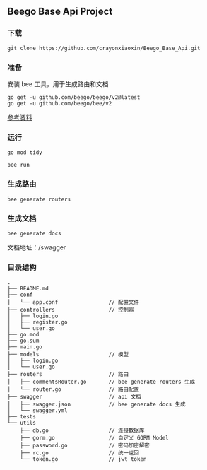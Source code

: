 ## Beego Base Api Project

### 下载
```
git clone https://github.com/crayonxiaoxin/Beego_Base_Api.git
```

### 准备
安装 bee 工具，用于生成路由和文档
```
go get -u github.com/beego/beego/v2@latest
go get -u github.com/beego/bee/v2
``` 

[参考资料](http://beego.gocn.vip/beego/zh/developing/)

### 运行
```
go mod tidy

bee run
```

### 生成路由
```
bee generate routers
```

### 生成文档
```
bee generate docs
```
文档地址：/swagger


### 目录结构
```
.
├── README.md
├── conf
│   └── app.conf                // 配置文件
├── controllers                 // 控制器
│   ├── login.go
│   ├── register.go
│   └── user.go
├── go.mod
├── go.sum
├── main.go
├── models                      // 模型
│   ├── login.go
│   └── user.go
├── routers                     // 路由
│   ├── commentsRouter.go       // bee generate routers 生成
│   └── router.go               // 路由配置
├── swagger                     // api 文档
│   ├── swagger.json            // bee generate docs 生成
│   └── swagger.yml
├── tests
└── utils
    ├── db.go                   // 连接数据库
    ├── gorm.go                 // 自定义 GORM Model
    ├── password.go             // 密码加密解密
    ├── rc.go                   // 统一返回
    └── token.go                // jwt token
```